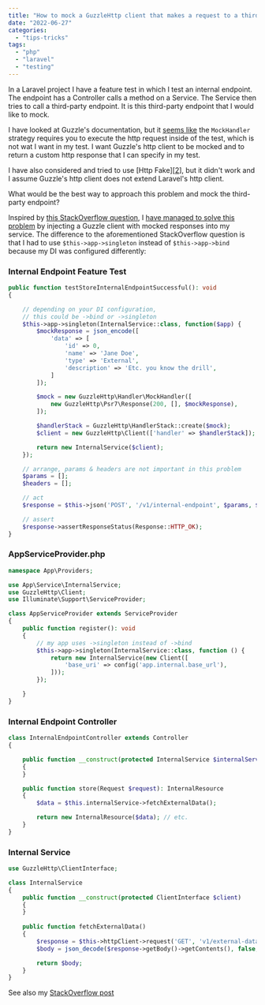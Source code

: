 ```yaml
---
title: "How to mock a GuzzleHttp client that makes a request to a third-party API in a Laravel feature test?"
date: "2022-06-27"
categories: 
  - "tips-tricks"
tags: 
  - "php"
  - "laravel"
  - "testing"
---
```


In a Laravel project I have a feature test in which I test an internal endpoint. The endpoint has a Controller calls a method on a Service. The Service then tries to call a third-party endpoint. It is this third-party endpoint that I would like to mock.

I have looked at Guzzle's documentation, but it [seems like][1] the `MockHandler` strategy requires you to execute the http request inside of the test, which is not wat I want in my test. I want Guzzle's http client to be mocked and to return a custom http response that I can specify in my test.

I have also considered and tried to use [Http Fake][[2](https://laravel.com/docs/9.x/http-client#faking-responses)], but it didn't work and I assume Guzzle's http client does not extend Laravel's http client.

What would be the best way to approach this problem and mock the third-party endpoint?

Inspired by [this StackOverflow question][3], I [have managed to solve this problem][4] by injecting a Guzzle client with mocked responses into my service. The difference to the aforementioned StackOverflow question is that I had to use `$this->app->singleton` instead of `$this->app->bind` because my DI was configured differently:

### Internal Endpoint Feature Test
```php
public function testStoreInternalEndpointSuccessful(): void
{

    // depending on your DI configuration,
    // this could be ->bind or ->singleton
    $this->app->singleton(InternalService::class, function($app) {
        $mockResponse = json_encode([
            'data' => [
                'id' => 0,
                'name' => 'Jane Doe',
                'type' => 'External',
                'description' => 'Etc. you know the drill',
            ]
        ]);

        $mock = new GuzzleHttp\Handler\MockHandler([
            new GuzzleHttp\Psr7\Response(200, [], $mockResponse),
        ]);

        $handlerStack = GuzzleHttp\HandlerStack::create($mock);
        $client = new GuzzleHttp\Client(['handler' => $handlerStack]);

        return new InternalService($client);
    });

    // arrange, params & headers are not important in this problem
    $params = [];
    $headers = [];

    // act
    $response = $this->json('POST', '/v1/internal-endpoint', $params, $headers);

    // assert
    $response->assertResponseStatus(Response::HTTP_OK);
}
```

### AppServiceProvider.php
```php
namespace App\Providers;

use App\Service\InternalService;
use GuzzleHttp\Client;
use Illuminate\Support\ServiceProvider;

class AppServiceProvider extends ServiceProvider
{
    public function register(): void
    {
        // my app uses ->singleton instead of ->bind
        $this->app->singleton(InternalService::class, function () {
            return new InternalService(new Client([
                'base_uri' => config('app.internal.base_url'),
            ]));
        });

    }
}
```

### Internal Endpoint Controller
```php
class InternalEndpointController extends Controller
{

    public function __construct(protected InternalService $internalService)
    {
    }

    public function store(Request $request): InternalResource
    {
        $data = $this.internalService->fetchExternalData();

        return new InternalResource($data); // etc.
    }
}
```

### Internal Service
```php
use GuzzleHttp\ClientInterface;

class InternalService
{
    public function __construct(protected ClientInterface $client)
    {
    }
    
    public function fetchExternalData()
    {
        $response = $this->httpClient->request('GET', 'v1/external-data');
        $body = json_decode($response->getBody()->getContents(), false, 512, JSON_THROW_ON_ERROR);

        return $body;
    }
}
```

See also my [StackOverflow post](https://stackoverflow.com/q/72774431/4496102)

  [1]: https://docs.guzzlephp.org/en/stable/testing.html#mock-handler
  [2]: https://laravel.com/docs/9.x/http-client#faking-responses
  [3]: https://stackoverflow.com/questions/33162281/unit-testing-guzzle-inside-of-laravel-controller-with-phpunit
  [4]: https://stackoverflow.com/a/72774432/4496102
